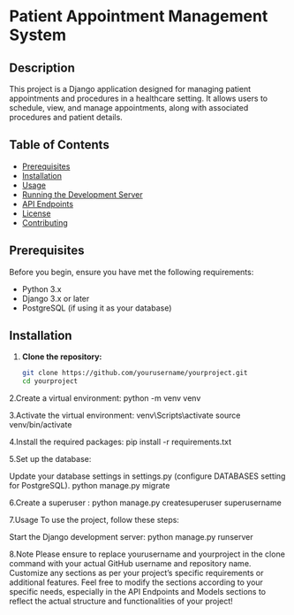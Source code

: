 # Patient Appointment Management System

## Description
This project is a Django application designed for managing patient appointments and procedures in a healthcare setting. It allows users to schedule, view, and manage appointments, along with associated procedures and patient details.

## Table of Contents
- [Prerequisites](#prerequisites)
- [Installation](#installation)
- [Usage](#usage)
- [Running the Development Server](#running-the-development-server)
- [API Endpoints](#api-endpoints)
- [License](#license)
- [Contributing](#contributing)

## Prerequisites
Before you begin, ensure you have met the following requirements:
- Python 3.x
- Django 3.x or later
- PostgreSQL (if using it as your database)

## Installation
1. **Clone the repository:**
   ```bash
   git clone https://github.com/yourusername/yourproject.git
   cd yourproject


2.Create a virtual environment:
python -m venv venv

3.Activate the virtual environment:
venv\Scripts\activate
source venv/bin/activate

4.Install the required packages:
pip install -r requirements.txt

5.Set up the database:

Update your database settings in settings.py (configure DATABASES setting for PostgreSQL).
python manage.py migrate

6.Create a superuser :
python manage.py createsuperuser superusername

7.Usage
To use the project, follow these steps:

Start the Django development server:
python manage.py runserver


8.Note
Please ensure to replace yourusername and yourproject in the clone command with your actual GitHub username and repository name. Customize any sections as per your project’s specific requirements or additional features.
Feel free to modify the sections according to your specific needs, especially in the API Endpoints and Models sections to reflect the actual structure and functionalities of your project!
